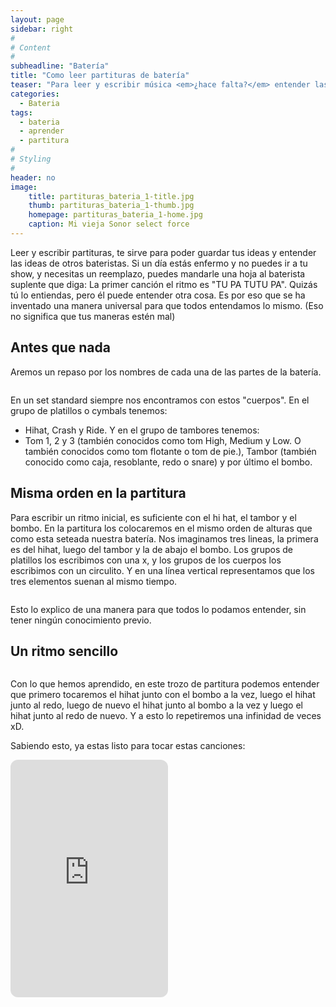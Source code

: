 ```yaml
---
layout: page
sidebar: right
#
# Content
#
subheadline: "Batería"
title: "Como leer partituras de batería"
teaser: "Para leer y escribir música <em>¿hace falta?</em> entender las partituras. Aquí te enseño, de la misma manera en que aprendí yo, como leer (y escribir) partituras de batería."
categories:
  - Bateria
tags:
  - bateria
  - aprender
  - partitura
#
# Styling
#
header: no
image:
    title: partituras_bateria_1-title.jpg
    thumb: partituras_bateria_1-thumb.jpg
    homepage: partituras_bateria_1-home.jpg
    caption: Mi vieja Sonor select force
---
```

Leer y escribir partituras, te sirve para poder guardar tus ideas y entender las ideas de otros bateristas. Si un día estás enfermo y no puedes ir a tu show, y necesitas un reemplazo, puedes mandarle una hoja al baterista suplente que diga: 
La primer canción el ritmo es "TU PA TUTU PA". Quizás tú lo entiendas, pero él puede entender otra cosa. Es por eso que se ha inventado una manera universal para que todos entendamos lo mismo. (Eso no significa que tus maneras estén mal)

## Antes que nada
Aremos un repaso por los nombres de cada una de las partes de la batería.

<img src="{{ site.urlimg }}bateria/partes_bateria.jpg" alt="">

En un set standard siempre nos encontramos con estos "cuerpos". 
En el grupo de platillos o cymbals tenemos:
- Hihat, Crash y Ride.
Y en el grupo de tambores tenemos:
- Tom 1, 2 y 3 (también conocidos como tom High, Medium y Low. O también conocidos como tom flotante o tom de pie.), Tambor (también conocido como caja, resoblante, redo o snare) y por último el bombo.

## Misma orden en la partitura

Para escribir un ritmo inicial, es suficiente con el hi hat, el tambor y el bombo. En la partitura los colocaremos en el mismo orden de alturas que como esta seteada nuestra batería. 
Nos imaginamos tres lineas, la primera es del hihat, luego del tambor y la de abajo el bombo.
Los grupos de platillos los escribimos con una x, y los grupos de los cuerpos los escribimos con un circulito. 
Y en una línea vertical representamos que los tres elementos suenan al mismo tiempo.

<img src="{{ site.urlimg }}bateria/bateria_partitura.jpg" alt="">

Esto lo explico de una manera para que todos lo podamos entender, sin tener ningún conocimiento previo. 

## Un ritmo sencillo

<img src="{{ site.urlimg }}bateria/ritmo_basico.jpg" alt="">

Con lo que hemos aprendido, en este trozo de partitura podemos entender que primero tocaremos el hihat junto con el bombo a la vez, luego el hihat junto al redo, luego de nuevo el hihat junto al bombo a la vez y luego el hihat junto al redo de nuevo. Y a esto lo repetiremos una infinidad de veces xD.

Sabiendo esto, ya estas listo para tocar estas canciones:

<iframe style="border-radius:12px" src="https://open.spotify.com/embed/playlist/2TxEBa17jtY0hP2ntOGHqY?utm_source=generator" width="50%" height="380" frameBorder="0" allowfullscreen="" allow="autoplay; clipboard-write; encrypted-media; fullscreen; picture-in-picture"></iframe>